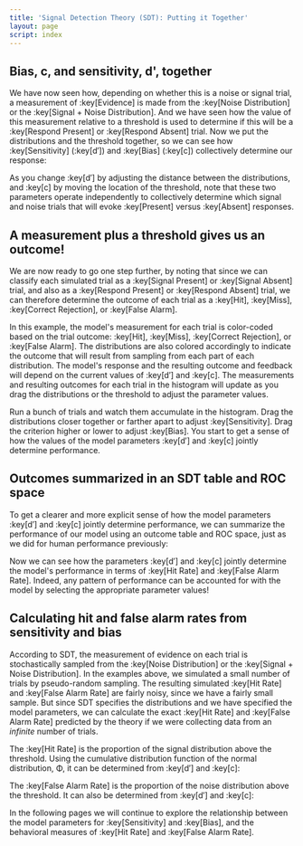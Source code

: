 ```yaml
---
title: 'Signal Detection Theory (SDT): Putting it Together'
layout: page
script: index
---
```


## Bias, <span class="math-var">c</span>, and sensitivity, <span class="math-var">d'</span>, together

We have now seen how, depending on whether this is a noise or signal trial, a measurement of
:key[Evidence] is made from the :key[Noise Distribution] or the :key[Signal + Noise Distribution].
And we have seen how the value of this measurement relative to a threshold is used to determine if
this will be a :key[Respond Present] or :key[Respond Absent] trial. Now we put the distributions and
the threshold together, so we can see how :key[Sensitivity] (:key[d′]) and :key[Bias] (:key[c])
collectively determine our response:

<sdt-example-model>
  <detectable-control run pause reset trials="10" duration="500"></detectable-control>
  <rdk-task count="100" coherence=".5" trials="10" duration="500" wait="500" iti="500"></rdk-task>
  <sdt-model interactive threshold bias distributions sensitivity histogram
    color="response" d="2.5" c="1"></sdt-model>
  <detectable-response feedback="none"></detectable-response>
</sdt-example-model>

As you change :key[d′] by adjusting the distance between the distributions, and :key[c] by moving
the location of the threshold, note that these two parameters operate independently to collectively
determine which signal and noise trials that will evoke :key[Present] versus :key[Absent] responses.

## A measurement plus a threshold gives us an outcome!

We are now ready to go one step further, by noting that since we can classify each simulated trial
as a :key[Signal Present] or :key[Signal Absent] trial, and also as a :key[Respond Present] or
:key[Respond Absent] trial, we can therefore determine the outcome of each trial as a :key[Hit],
:key[Miss], :key[Correct Rejection], or :key[False Alarm].

In this example, the model's measurement for each trial is color-coded based on the trial outcome:
:key[Hit], :key[Miss], :key[Correct Rejection], or :key[False Alarm]. The distributions are also
colored accordingly to indicate the outcome that will result from sampling from each part of each
distribution. The model's response and the resulting outcome and feedback will depend on the current
values of :key[d′] and :key[c]. The measurements and resulting outcomes for each trial in the
histogram will update as you drag the distributions or the threshold to adjust the parameter values.

<sdt-example-model>
  <detectable-control run pause reset trials="10" duration="500"></detectable-control>
  <rdk-task count="100" coherence=".5" trials="10" duration="500" wait="500" iti="500"></rdk-task>
  <sdt-model interactive threshold bias distributions sensitivity histogram
    color="outcome" d="1.5" c="0"></sdt-model>
  <detectable-response trial feedback="outcome"></detectable-response>
</sdt-example-model>

Run a bunch of trials and watch them accumulate in the histogram. Drag the distributions closer
together or farther apart to adjust :key[Sensitivity]. Drag the criterion higher or lower to adjust
:key[Bias]. You start to get a sense of how the values of the model parameters :key[d′] and :key[c]
jointly determine performance.

## Outcomes summarized in an SDT table and ROC space

To get a clearer and more explicit sense of how the model parameters :key[d′] and :key[c] jointly
determine performance, we can summarize the performance of our model using an outcome table and ROC
space, just as we did for human performance previously:

<sdt-example-model>
  <detectable-control run pause reset trials="40" duration="500"></detectable-control>
  <rdk-task count="100" trials="40" duration="500" wait="500" iti="500"></rdk-task>
  <sdt-model interactive threshold bias distributions sensitivity histogram
    color="outcome" d="1.5" c="0"></sdt-model>
  <detectable-response trial feedback="outcome"></detectable-response>
  <detectable-table numeric summary="stimulusRates accuracy" hits="0" misses="0" false-alarms="0" correct-rejections="0">
    </detectable-table>
  <roc-space hr=".5" far=".5" point="all" iso-d="none" iso-c="none"></roc-space>
</sdt-example-model>

Now we can see how the parameters :key[d′] and :key[c] jointly determine the model's performance in
terms of :key[Hit Rate] and :key[False Alarm Rate]. Indeed, any pattern of performance can be
accounted for with the model by selecting the appropriate parameter values!

## Calculating hit and false alarm rates from sensitivity and bias

According to SDT, the measurement of evidence on each trial is stochastically sampled from the
:key[Noise Distribution] or the :key[Signal + Noise Distribution]. In the examples above, we
simulated a small number of trials by pseudo-random sampling. The resulting simulated :key[Hit Rate]
and :key[False Alarm Rate] are fairly noisy, since we have a fairly small sample. But since SDT
specifies the distributions and we have specified the model parameters, we can calculate the exact
:key[Hit Rate] and :key[False Alarm Rate] predicted by the theory if we were collecting data from an
*infinite* number of trials.

The :key[Hit Rate] is the proportion of the signal distribution above the threshold. Using the
cumulative distribution function of the normal distribution, <span class="math-greek">Φ</span>, it
can be determined from :key[d′] and :key[c]:

<sdt-equation-dc2hr></sdt-equation-dc2hr>

<sdt-equation-dc2hr numeric interactive d="0" c="0"></sdt-equation-dc2hr>

The :key[False Alarm Rate] is the proportion of the noise distribution above the threshold. It can
also be determined from :key[d′] and :key[c]:

<sdt-equation-dc2far></sdt-equation-dc2far>

<sdt-equation-dc2far numeric interactive d="0" c="0"></sdt-equation-dc2far>

In the following pages we will continue to explore the relationship between the model parameters for
:key[Sensitivity] and :key[Bias], and the behavioral measures of :key[Hit Rate] and :key[False Alarm
Rate].

